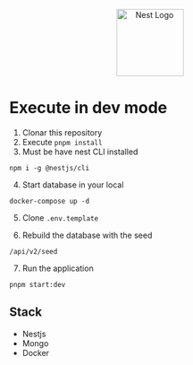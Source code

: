 <p align="center">
  <a href="http://nestjs.com/" target="blank"><img src="https://nestjs.com/img/logo-small.svg" width="120" alt="Nest Logo" /></a>
</p>

# Execute in dev mode

1. Clonar this repository
2. Execute `pnpm install`
3. Must be have nest CLI installed

```
npm i -g @nestjs/cli
```

4. Start database in your local

```
docker-compose up -d
```

5. Clone ```.env.template```

6. Rebuild the database with the seed

```
/api/v2/seed
```

7. Run the application
```
pnpm start:dev
```

## Stack

- Nestjs
- Mongo
- Docker
